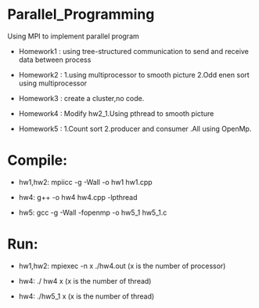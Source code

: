 # Parallel_Programming

Using MPI to implement parallel program

* Homework1 :  using tree-structured communication to send and receive data between process

* Homework2 :  1.using multiprocessor to smooth picture 2.Odd enen sort using multiprocessor

* Homework3 :  create a cluster,no code.

* Homework4 :  Modify hw2_1.Using pthread to smooth picture

* Homework5 : 1.Count sort 2.producer and consumer .All using OpenMp.

# Compile:
* hw1,hw2: mpiicc  -g  -Wall  -o  hw1  hw1.cpp

* hw4:     g++ -o hw4 hw4.cpp -lpthread

* hw5:     gcc -g -Wall -fopenmp -o hw5_1 hw5_1.c


# Run:
* hw1,hw2: mpiexec -n x ./hw4.out		(x is the number of processor)

* hw4: 	   ./ hw4 x		(x is the number of thread)

* hw4:     ./hw5_1 x (x is the number of thread)

